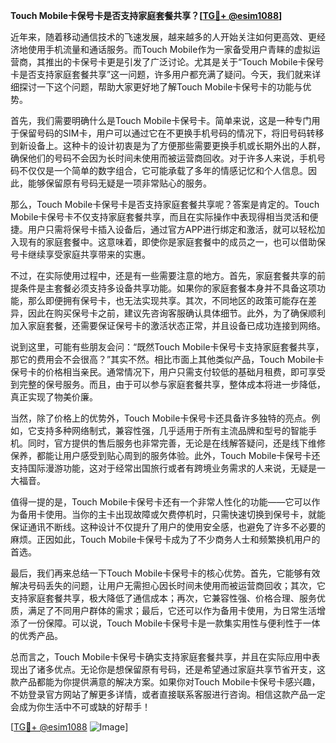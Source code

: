 **Touch Mobile卡保号卡是否支持家庭套餐共享？[[TG💪+ @esim1088](https://t.me/s/esim1088)]**

近年来，随着移动通信技术的飞速发展，越来越多的人开始关注如何更高效、更经济地使用手机流量和通话服务。而Touch Mobile作为一家备受用户青睐的虚拟运营商，其推出的卡保号卡更是引发了广泛讨论。尤其是关于“Touch Mobile卡保号卡是否支持家庭套餐共享”这一问题，许多用户都充满了疑问。今天，我们就来详细探讨一下这个问题，帮助大家更好地了解Touch Mobile卡保号卡的功能与优势。

首先，我们需要明确什么是Touch Mobile卡保号卡。简单来说，这是一种专门用于保留号码的SIM卡，用户可以通过它在不更换手机号码的情况下，将旧号码转移到新设备上。这种卡的设计初衷是为了方便那些需要更换手机或长期外出的人群，确保他们的号码不会因为长时间未使用而被运营商回收。对于许多人来说，手机号码不仅仅是一个简单的数字组合，它可能承载了多年的情感记忆和个人信息。因此，能够保留原有号码无疑是一项非常贴心的服务。

那么，Touch Mobile卡保号卡是否支持家庭套餐共享呢？答案是肯定的。Touch Mobile卡保号卡不仅支持家庭套餐共享，而且在实际操作中表现得相当灵活和便捷。用户只需将保号卡插入设备后，通过官方APP进行绑定和激活，就可以轻松加入现有的家庭套餐中。这意味着，即使你是家庭套餐中的成员之一，也可以借助保号卡继续享受家庭共享带来的实惠。

不过，在实际使用过程中，还是有一些需要注意的地方。首先，家庭套餐共享的前提条件是主套餐必须支持多设备共享功能。如果你的家庭套餐本身并不具备这项功能，那么即便拥有保号卡，也无法实现共享。其次，不同地区的政策可能存在差异，因此在购买保号卡之前，建议先咨询客服确认具体细节。此外，为了确保顺利加入家庭套餐，还需要保证保号卡的激活状态正常，并且设备已成功连接到网络。

说到这里，可能有些朋友会问：“既然Touch Mobile卡保号卡支持家庭套餐共享，那它的费用会不会很高？”其实不然。相比市面上其他类似产品，Touch Mobile卡保号卡的价格相当亲民。通常情况下，用户只需支付较低的基础月租费，即可享受到完整的保号服务。而且，由于可以参与家庭套餐共享，整体成本将进一步降低，真正实现了物美价廉。

当然，除了价格上的优势外，Touch Mobile卡保号卡还具备许多独特的亮点。例如，它支持多种网络制式，兼容性强，几乎适用于所有主流品牌和型号的智能手机。同时，官方提供的售后服务也非常完善，无论是在线解答疑问，还是线下维修保养，都能让用户感受到贴心周到的服务体验。此外，Touch Mobile卡保号卡还支持国际漫游功能，这对于经常出国旅行或者有跨境业务需求的人来说，无疑是一大福音。

值得一提的是，Touch Mobile卡保号卡还有一个非常人性化的功能——它可以作为备用卡使用。当你的主卡出现故障或欠费停机时，只需快速切换到保号卡，就能保证通讯不断线。这种设计不仅提升了用户的使用安全感，也避免了许多不必要的麻烦。正因如此，Touch Mobile卡保号卡成为了不少商务人士和频繁换机用户的首选。

最后，我们再来总结一下Touch Mobile卡保号卡的核心优势。首先，它能够有效解决号码丢失的问题，让用户无需担心因长时间未使用而被运营商回收；其次，它支持家庭套餐共享，极大降低了通信成本；再次，它兼容性强、价格合理、服务优质，满足了不同用户群体的需求；最后，它还可以作为备用卡使用，为日常生活增添了一份保障。可以说，Touch Mobile卡保号卡是一款集实用性与便利性于一体的优秀产品。

总而言之，Touch Mobile卡保号卡确实支持家庭套餐共享，并且在实际应用中表现出了诸多优点。无论你是想保留原有号码，还是希望通过家庭共享节省开支，这款产品都能为你提供满意的解决方案。如果你对Touch Mobile卡保号卡感兴趣，不妨登录官方网站了解更多详情，或者直接联系客服进行咨询。相信这款产品一定会成为你生活中不可或缺的好帮手！

[[TG💪+ @esim1088](https://t.me/s/esim1088) ![Image](https://i.postimg.cc/4NQfJmqS/Snipaste-2025-05-13-00-14-12.png)]